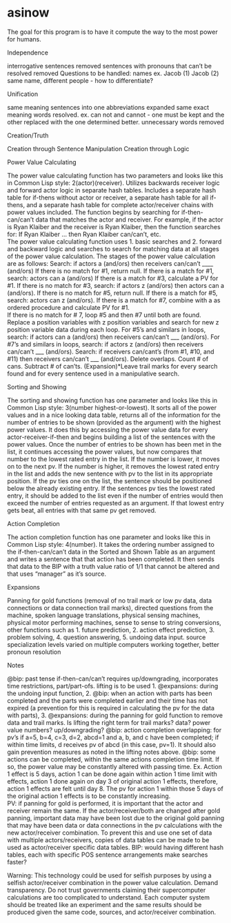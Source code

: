 # asinow

The goal for this program is to have it compute the way to the most power for humans. 

Independence

interrogative sentences removed
sentences with pronouns that can’t be resolved removed
Questions to be handled: 
names ex. Jacob (1) Jacob (2) same name, different people - how to differentiate? 

Unification

same meaning sentences into one
abbreviations expanded
same exact meaning words resolved. ex. can not and cannot - one must be kept and the other replaced with the one determined better. 
unnecessary words removed 

Creation/Truth

Creation through Sentence Manipulation
Creation through Logic

Power Value Calculating

The power value calculating function has two parameters and looks like this in Common Lisp style: 2(actor)(receiver). 
Utilizes backwards receiver logic and forward actor logic in separate hash tables. Includes a separate hash table for if-thens without actor or receiver, a separate hash table for all if-thens, and a separate hash table for complete actor/receiver chains with power values included. 
The function begins by searching for if-then-can/can’t data that matches the actor and receiver. For example, if the actor is Ryan Klaiber and the receiver is Ryan Klaiber, then the function searches for: If Ryan Klaiber … then Ryan Klaiber can/can’t, etc.  
The power value calculating function uses 1. basic searches and 2. forward and backward logic and searches to search for matching data at all stages of the power value calculation. The stages of the power value calculation are as follows: 
Search: if actors a (and/ors) then receivers can/can’t ____ (and/ors)
If there is no match for #1, return null. 
If there is a match for #1, search: actors can a (and/ors)
If there is a match for #3, calculate a PV for #1. 
If there is no match for #3, search: if actors z (and/ors) then actors can a (and/ors). 
If there is no match for #5, return null.
If there is a match for #5, search: actors can z (and/ors). 
If there is a match for #7, combine with a as ordered procedure and calculate PV for #1.  
If there is no match for # 7, loop #5 and then #7 until both are found. Replace a position variables with z position variables and search for new z position variable data during each loop. 
For #5’s and similars in loops, search: if actors can a (and/ors) then receivers can/can’t ___ (and/ors). 
For #7’s and similars in loops, search: if actors z (and/ors) then receivers can/can’t ___ (and/ors). 
Search: if receivers can/cant’s (from #1, #10, and #11) then receivers can/can’t ___ (and/ors). 
Delete overlaps. 
Count # of cans. 
Subtract # of can’ts.
(Expansion)*Leave trail marks for every search found and for every sentence used in a manipulative search. 

Sorting and Showing

The sorting and showing function has one parameter and looks like this in Common Lisp style: 3(number highest-or-lowest). It sorts all of the power values and in a nice looking data table, returns all of the information for the number of entries to be shown (provided as the argument) with the highest power values. It does this by accessing the power value data for every actor-receiver-if-then and begins building a list of the sentences with the power values. Once the number of entries to be shown has been met in the list, it continues accessing the power values, but now compares that number to the lowest rated entry in the list. If the number is lower, it moves on to the next pv. If the number is higher, it removes the lowest rated entry in the list and adds the new sentence with pv to the list in its appropriate position. If the pv ties one on the list, the sentence should be positioned below the already existing entry. If the sentences pv ties the lowest rated entry, it should be added to the list even if the number of entries would then exceed the number of entries requested as an argument. If that lowest entry gets beat, all entries with that same pv get removed. 

Action Completion 

The action completion function has one parameter and looks like this in Common Lisp style: 4(number). It takes the ordering number assigned to the if-then-can/can’t data in the Sorted and Shown Table as an argument and writes a sentence that that action has been completed. It then sends that data to the BIP with a truth value ratio of 1/1 that cannot be altered and that uses “manager” as it’s source. 

Expansions

Panning for gold functions (removal of no trail mark or low pv data, data connections or data connection trail marks), directed questions from the machine, spoken language translations, physical sensing machines, physical motor performing machines, sense to sense to string conversions, other functions such as 1. future prediction, 2. action effect prediction, 3. problem solving, 4. question answering, 5. undoing data input. source specialization levels varied on multiple computers working together, better pronoun resolution

Notes 

@bip: past tense if-then-can/can’t requires up/downgrading, incorporates time restrictions, part/part-ofs. 
lifting is to be used 1. @expansions: during the undoing input function, 2. @bip: when an action with parts has been completed and the parts were completed earlier and their time has not expired (a prevention for this is required in calculating the pv for the data with parts), 3. @expansions: during the panning for gold function to remove data and trail marks. Is lifting the right term for trail marks? data? power value numbers? up/downgrading? 
@bip: action completion overlapping: for pv’s if a=5, b=4, c=3, d=2, abcd=1 and a, b, and c have been completed; if within time limits, d receives pv of abcd (in this case, pv=1). It should also gain prevention measures as noted in the lifting notes above. 
@bip: some actions can be completed, within the same actions completion time limit. If so, the power value may be constantly altered with passing time. Ex. Action 1 effect is 5 days, action 1 can be done again within action 1 time limit with effects, action 1 done again on day 3 of original action 1 effects, therefore, action 1 effects are felt until day 8. The pv for action 1 within those 5 days of the original action 1 effects is to be constantly increasing.  
PV: if panning for gold is performed, it is important that the actor and receiver remain the same. If the actor/receiver/both are changed after gold panning, important data may have been lost due to the original gold panning that may have been data or data connections in the pv calculations with the new actor/receiver combination. To prevent this and use one set of data with multiple actors/receivers, copies of data tables can be made to be used as actor/receiver specific data tables. 
BIP: would having different hash tables, each with specific POS sentence arrangements make searches faster? 

Warning: This technology could be used for selfish purposes by using a selfish actor/receiver combination in the power value calculation. Demand transparency. Do not trust governments claiming their supercomputer calculations are too complicated to understand. Each computer system should be treated like an experiment and the same results should be produced given the same code, sources, and actor/receiver combination. 








